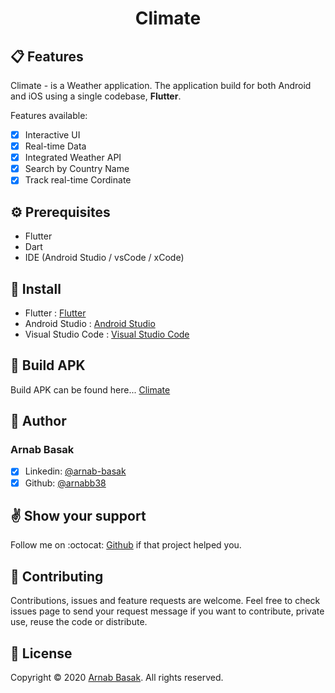 # <center>Climate</center>

## :clipboard: Features
Climate - is a Weather application. The application build for both Android and iOS using a single codebase, **Flutter**.

Features available:

- [x] Interactive UI
- [x] Real-time Data
- [x] Integrated Weather API
- [x] Search by Country Name
- [x] Track real-time Cordinate

## :gear: Prerequisites
* Flutter
* Dart
* IDE (Android Studio / vsCode / xCode)

## :envelope_with_arrow: Install
* Flutter : [Flutter](https://flutter.dev/)
* Android Studio : [Android Studio](https://developer.android.com/studio/?gclsrc=ds&gclsrc=ds)
* Visual Studio Code : [Visual Studio Code](https://code.visualstudio.com/)

## :hammer: Build APK

Build APK can be found here... [Climate](https://github.com/arnabb38/clima)

## :bust_in_silhouette: Author
### Arnab Basak
- [x] Linkedin: [@arnab-basak](https://linkedin.com/in/arnab-basak)
- [x] Github: [@arnabb38](https://github.com/arnabb38)

## :v: Show your support
Follow me on :octocat: [Github](https://github.com/arnabb38) if that project helped you.

## :handshake: Contributing
Contributions, issues and feature requests are welcome.
Feel free to check issues page to send your request message if you want to contribute, private use, reuse the code or distribute.

## :memo: License
Copyright © 2020 [Arnab Basak](https://github.com/arnabb38). All rights reserved. 
